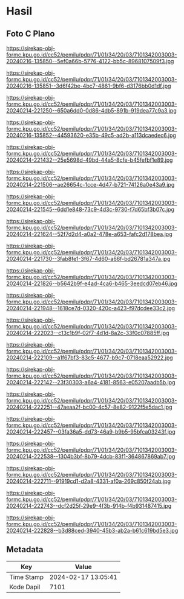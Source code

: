 # Hasil

## Foto C Plano

https://sirekap-obj-formc.kpu.go.id/cc52/pemilu/pdpr/71/01/34/20/03/7101342003003-20240216-135850--5ef0a66b-5776-4122-bb5c-8968107509f3.jpg

https://sirekap-obj-formc.kpu.go.id/cc52/pemilu/pdpr/71/01/34/20/03/7101342003003-20240216-135851--3d6f42be-4bc7-4861-9bf6-d3176bb0d1df.jpg

https://sirekap-obj-formc.kpu.go.id/cc52/pemilu/pdpr/71/01/34/20/03/7101342003003-20240214-221250--650a6dd0-0d86-4db5-891b-919dea77c9a3.jpg

https://sirekap-obj-formc.kpu.go.id/cc52/pemilu/pdpr/71/01/34/20/03/7101342003003-20240216-135852--44593620-e35b-49c5-ad2b-a113dcaedec6.jpg

https://sirekap-obj-formc.kpu.go.id/cc52/pemilu/pdpr/71/01/34/20/03/7101342003003-20240214-221432--25e5698d-49bd-44a5-8cfe-b45fefbf1e89.jpg

https://sirekap-obj-formc.kpu.go.id/cc52/pemilu/pdpr/71/01/34/20/03/7101342003003-20240214-221506--ae26654c-1cce-4d47-b721-74126a0e43a9.jpg

https://sirekap-obj-formc.kpu.go.id/cc52/pemilu/pdpr/71/01/34/20/03/7101342003003-20240214-221545--6dd1e848-73c9-4d3c-9730-f7d65bf3b07c.jpg

https://sirekap-obj-formc.kpu.go.id/cc52/pemilu/pdpr/71/01/34/20/03/7101342003003-20240214-221624--52f7d2d4-a0a2-478e-a653-fafc2d178bea.jpg

https://sirekap-obj-formc.kpu.go.id/cc52/pemilu/pdpr/71/01/34/20/03/7101342003003-20240214-221730--3fab8fe1-3f67-4d60-a66f-bd26781a347a.jpg

https://sirekap-obj-formc.kpu.go.id/cc52/pemilu/pdpr/71/01/34/20/03/7101342003003-20240214-221826--b5642b9f-e4ad-4ca6-b465-3eedcd07eb46.jpg

https://sirekap-obj-formc.kpu.go.id/cc52/pemilu/pdpr/71/01/34/20/03/7101342003003-20240214-221948--1618ce7d-0320-420c-a423-f97dcdee33c2.jpg

https://sirekap-obj-formc.kpu.go.id/cc52/pemilu/pdpr/71/01/34/20/03/7101342003003-20240214-222023--c13c1b9f-02f7-4d1d-8a2c-33f0c07885ff.jpg

https://sirekap-obj-formc.kpu.go.id/cc52/pemilu/pdpr/71/01/34/20/03/7101342003003-20240214-222109--a1f67bf3-83c5-4677-b9c7-0718eaa52922.jpg

https://sirekap-obj-formc.kpu.go.id/cc52/pemilu/pdpr/71/01/34/20/03/7101342003003-20240214-222142--23f30303-a6a4-4181-8563-e05207aadb5b.jpg

https://sirekap-obj-formc.kpu.go.id/cc52/pemilu/pdpr/71/01/34/20/03/7101342003003-20240214-222251--47aeaa2f-bc00-4c57-8e82-9122f5e5dac1.jpg

https://sirekap-obj-formc.kpu.go.id/cc52/pemilu/pdpr/71/01/34/20/03/7101342003003-20240214-222457--03fa36a5-dd73-46a9-b9b5-95bfca03243f.jpg

https://sirekap-obj-formc.kpu.go.id/cc52/pemilu/pdpr/71/01/34/20/03/7101342003003-20240214-222538--1304b3bf-8b79-4dcb-83f1-364867869ab7.jpg

https://sirekap-obj-formc.kpu.go.id/cc52/pemilu/pdpr/71/01/34/20/03/7101342003003-20240214-222711--91919cd1-d2a8-4331-af0a-269c850f24ab.jpg

https://sirekap-obj-formc.kpu.go.id/cc52/pemilu/pdpr/71/01/34/20/03/7101342003003-20240214-222743--dcf2d25f-29e9-4f3b-914b-f4b931487415.jpg

https://sirekap-obj-formc.kpu.go.id/cc52/pemilu/pdpr/71/01/34/20/03/7101342003003-20240214-222828--b3d88ced-3940-45b3-ab2a-b61c619bd5e3.jpg


## Metadata

| Key        | Value               |
| ---------- | ------------------- |
| Time Stamp | 2024-02-17 13:05:41 |
| Kode Dapil | 7101                |



